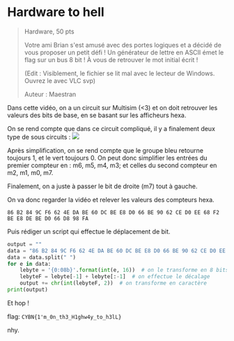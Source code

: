 # Hardware to hell
>Hardware,  50 pts
>
>Votre ami Brian s'est amusé avec des portes logiques et a décidé de vous proposer un petit défi ! Un générateur de lettre en ASCII émet le flag sur un bus 8 bit ! À vous de retrouver le mot initial écrit !
>
> (Edit : Visiblement, le fichier se lit mal avec le lecteur de Windows. Ouvrez le avec VLC svp)
>
> Auteur : Maestran

Dans cette vidéo, on a un circuit sur Multisim (<3) et on doit retrouver les valeurs des bits de base, en se basant sur les afficheurs hexa.

On se rend compte que dans ce circuit compliqué, il y a finalement deux type de sous circuits : 
![](https://i.imgur.com/HNrhzuB.png)

Après simplification, on se rend compte que le groupe bleu retourne toujours 1, et le vert toujours 0.
On peut donc simplifier les entrées du premier compteur en : m6, m5, m4, m3; et celles du second compteur en m2, m1, m0, m7.

Finalement, on a juste à passer le bit de droite (m7) tout à gauche.

On va donc regarder la vidéo et relever les valeurs des compteurs hexa.

`86 B2 84 9C F6 62 4E DA BE 60 DC BE E8 D0 66 BE 90 62 CE D0 EE 68 F2 BE E8 DE BE D0 66 D8 98 FA`

Puis rédiger un script qui effectue le déplacement de bit.

```py
output = ""  
data = "86 B2 84 9C F6 62 4E DA BE 60 DC BE E8 D0 66 BE 90 62 CE D0 EE 68 F2 BE E8 DE BE D0 66 D8 98 FA"
data = data.split(" ")
for e in data:  
    lebyte = '{0:08b}'.format(int(e, 16))  # on le transforme en 8 bits
    lebyteF = lebyte[-1] + lebyte[:-1]  # on effectue le décalage
    output += chr(int(lebyteF, 2))  # on transforme en caractère
print(output)
```

Et hop !

flag: `CYBN{1'm_0n_th3_H1ghw4y_to_h3lL}`


nhy.